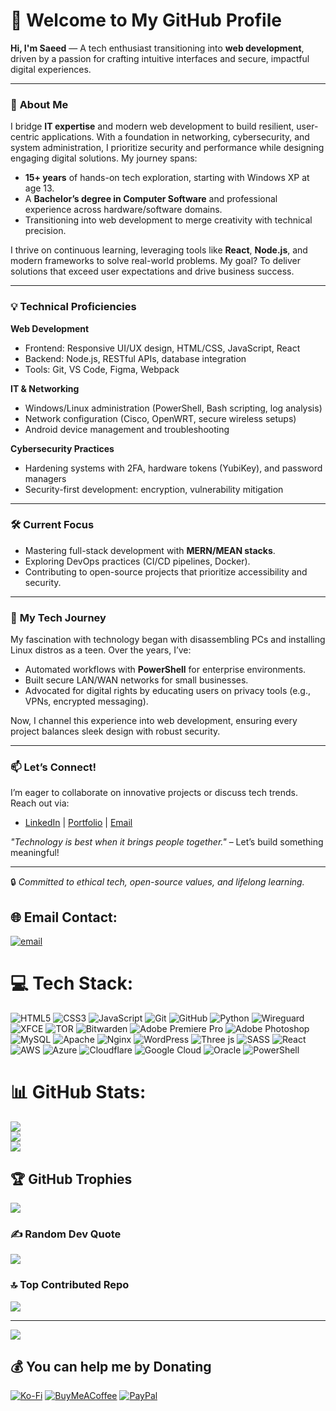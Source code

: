 # **💫 Welcome to My GitHub Profile**  
**Hi, I'm Saeed** — A tech enthusiast transitioning into **web development**, driven by a passion for crafting intuitive interfaces and secure, impactful digital experiences.  

---

### 🚀 **About Me**  
I bridge **IT expertise** and modern web development to build resilient, user-centric applications. With a foundation in networking, cybersecurity, and system administration, I prioritize security and performance while designing engaging digital solutions. My journey spans:  
- **15+ years** of hands-on tech exploration, starting with Windows XP at age 13.  
- A **Bachelor’s degree in Computer Software** and professional experience across hardware/software domains.  
- Transitioning into web development to merge creativity with technical precision.  

I thrive on continuous learning, leveraging tools like **React**, **Node.js**, and modern frameworks to solve real-world problems. My goal? To deliver solutions that exceed user expectations and drive business success.  

---

### 💡 **Technical Proficiencies**  
**Web Development**  
- Frontend: Responsive UI/UX design, HTML/CSS, JavaScript, React  
- Backend: Node.js, RESTful APIs, database integration  
- Tools: Git, VS Code, Figma, Webpack  

**IT & Networking**  
- Windows/Linux administration (PowerShell, Bash scripting, log analysis)  
- Network configuration (Cisco, OpenWRT, secure wireless setups)  
- Android device management and troubleshooting  

**Cybersecurity Practices**  
- Hardening systems with 2FA, hardware tokens (YubiKey), and password managers  
- Security-first development: encryption, vulnerability mitigation  

---

### 🛠️ **Current Focus**  
- Mastering full-stack development with **MERN/MEAN stacks**.  
- Exploring DevOps practices (CI/CD pipelines, Docker).  
- Contributing to open-source projects that prioritize accessibility and security.  

---

### 🌱 **My Tech Journey**  
My fascination with technology began with disassembling PCs and installing Linux distros as a teen. Over the years, I’ve:  
- Automated workflows with **PowerShell** for enterprise environments.  
- Built secure LAN/WAN networks for small businesses.  
- Advocated for digital rights by educating users on privacy tools (e.g., VPNs, encrypted messaging).  

Now, I channel this experience into web development, ensuring every project balances sleek design with robust security.  

---

### 📫 **Let’s Connect!**  
I’m eager to collaborate on innovative projects or discuss tech trends. Reach out via:  
- [LinkedIn](#) | [Portfolio](#) | [Email](#)  

*"Technology is best when it brings people together."* – Let’s build something meaningful!  

---  
🔒 *Committed to ethical tech, open-source values, and lifelong learning.*  
## 🌐 Email Contact:
[![email](https://img.shields.io/badge/Email-D14836?logo=gmail&logoColor=white)](mailto:dizkdl1r@anonaddy.com) 

# 💻 Tech Stack:
![HTML5](https://img.shields.io/badge/html5-%23E34F26.svg?style=for-the-badge&logo=html5&logoColor=white)
![CSS3](https://img.shields.io/badge/css3-%231572B6.svg?style=for-the-badge&logo=css3&logoColor=white)
![JavaScript](https://img.shields.io/badge/javascript-%23323330.svg?style=for-the-badge&logo=javascript&logoColor=%23F7DF1E)
![Git](https://img.shields.io/badge/git-%23F05033.svg?style=for-the-badge&logo=git&logoColor=white)
![GitHub](https://img.shields.io/badge/github-%23121011.svg?style=for-the-badge&logo=github&logoColor=white)
![Python](https://img.shields.io/badge/python-3670A0?style=for-the-badge&logo=python&logoColor=ffdd54)
![Wireguard](https://img.shields.io/badge/wireguard-%2388171A.svg?style=for-the-badge&logo=wireguard&logoColor=white) ![XFCE](https://img.shields.io/badge/XFCE-%232284F2.svg?style=for-the-badge&logo=xfce&logoColor=white) ![TOR](https://img.shields.io/badge/tor-%237E4798.svg?style=for-the-badge&logo=tor-project&logoColor=white) ![Bitwarden](https://img.shields.io/badge/bitwarden-%23175DDC.svg?style=for-the-badge&logo=bitwarden&logoColor=white)  ![Adobe Premiere Pro](https://img.shields.io/badge/Adobe%20Premiere%20Pro-9999FF.svg?style=for-the-badge&logo=Adobe%20Premiere%20Pro&logoColor=white) ![Adobe Photoshop](https://img.shields.io/badge/adobe%20photoshop-%2331A8FF.svg?style=for-the-badge&logo=adobe%20photoshop&logoColor=white) ![MySQL](https://img.shields.io/badge/mysql-4479A1.svg?style=for-the-badge&logo=mysql&logoColor=white) ![Apache](https://img.shields.io/badge/apache-%23D42029.svg?style=for-the-badge&logo=apache&logoColor=white) ![Nginx](https://img.shields.io/badge/nginx-%23009639.svg?style=for-the-badge&logo=nginx&logoColor=white) ![WordPress](https://img.shields.io/badge/WordPress-%23117AC9.svg?style=for-the-badge&logo=WordPress&logoColor=white) ![Three js](https://img.shields.io/badge/threejs-black?style=for-the-badge&logo=three.js&logoColor=white) ![SASS](https://img.shields.io/badge/SASS-hotpink.svg?style=for-the-badge&logo=SASS&logoColor=white) ![React](https://img.shields.io/badge/react-%2320232a.svg?style=for-the-badge&logo=react&logoColor=%2361DAFB) ![AWS](https://img.shields.io/badge/AWS-%23FF9900.svg?style=for-the-badge&logo=amazon-aws&logoColor=white) ![Azure](https://img.shields.io/badge/azure-%230072C6.svg?style=for-the-badge&logo=microsoftazure&logoColor=white) ![Cloudflare](https://img.shields.io/badge/Cloudflare-F38020?style=for-the-badge&logo=Cloudflare&logoColor=white) ![Google Cloud](https://img.shields.io/badge/GoogleCloud-%234285F4.svg?style=for-the-badge&logo=google-cloud&logoColor=white) ![Oracle](https://img.shields.io/badge/Oracle-F80000?style=for-the-badge&logo=oracle&logoColor=white)
![PowerShell](https://img.shields.io/badge/PowerShell-%235391FE.svg?style=for-the-badge&logo=powershell&logoColor=white)
# 📊 GitHub Stats:
![](https://github-readme-stats.vercel.app/api?username=saeedt20&theme=default&hide_border=false&include_all_commits=true&count_private=false)<br/>
![](https://github-readme-streak-stats.herokuapp.com/?user=saeedt20&theme=default&hide_border=false)<br/>
![](https://github-readme-stats.vercel.app/api/top-langs/?username=saeedt20&theme=default&hide_border=false&include_all_commits=true&count_private=false&layout=compact)

## 🏆 GitHub Trophies
![](https://github-profile-trophy.vercel.app/?username=saeedt20&theme=default&no-frame=false&no-bg=false&margin-w=4)

### ✍️ Random Dev Quote
![](https://quotes-github-readme.vercel.app/api?type=horizontal&theme=gruvbox)

### 🔝 Top Contributed Repo
![](https://github-contributor-stats.vercel.app/api?username=saeedt20&limit=5&theme=default&combine_all_yearly_contributions=true)

---
[![](https://visitcount.itsvg.in/api?id=saeedt20&icon=0&color=0)](https://visitcount.itsvg.in)

  ## 💰 You can help me by Donating
[![Ko-Fi](https://img.shields.io/badge/Ko--fi-F16061?style=for-the-badge&logo=ko-fi&logoColor=white)](https://ko-fi.com/saeedt20)
[![BuyMeACoffee](https://img.shields.io/badge/Buy%20Me%20a%20Coffee-ffdd00?style=for-the-badge&logo=buy-me-a-coffee&logoColor=black)](https://buymeacoffee.com/learn_thai_reels) 
[![PayPal](https://img.shields.io/badge/PayPal-00457C?style=for-the-badge&logo=paypal&logoColor=white)](https://paypal.me/saiedtaherig) 
